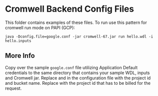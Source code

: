 # Cromwell Backend Config Files 

This folder contains examples of these files.  To run use this pattern for cromwell run mode on PAPI (GCP):

`java -Dconfig.file=google.conf -jar cromwell-67.jar run hello.wdl -i hello.inputs`

## More Info

Copy over the sample `google.conf` file utilizing Application Default credentials to the same directory that contains your sample WDL, inputs and Cromwell jar. Replace <google-project-id> and <google-bucket-name>in the configuration file with the project id and bucket name. Replace <google-billing-project-id> with the project id that has to be billed for the request.

